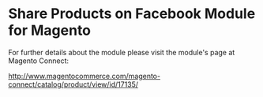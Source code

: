 Share Products on Facebook Module for Magento
=================

For further details about the module please visit the module's page at Magento Connect:

http://www.magentocommerce.com/magento-connect/catalog/product/view/id/17135/

